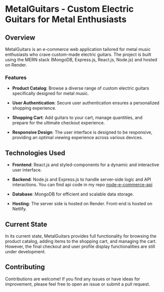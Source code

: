 # MetalGuitars - Custom Electric Guitars for Metal Enthusiasts

## Overview

MetalGuitars is an e-commerce web application tailored for metal music enthusiasts who crave custom-made electric guitars. The project is built using the MERN stack (MongoDB, Express.js, React.js, Node.js) and hosted on Render.

### Features

- **Product Catalog**: Browse a diverse range of custom electric guitars specifically designed for metal music.
- **User Authentication**: Secure user authentication ensures a personalized shopping experience.

- **Shopping Cart**: Add guitars to your cart, manage quantities, and prepare for the ultimate checkout experience.

- **Responsive Design**: The user interface is designed to be responsive, providing an optimal viewing experience across various devices.

## Technologies Used

- **Frontend**: React.js and styled-components for a dynamic and interactive user interface.

- **Backend**: Node.js and Express.js to handle server-side logic and API interactions. You can find api code in my repo [node-e-commerce-api](https://github.com/Freemasoid/node-e-commerce-api)

- **Database**: MongoDB for efficient and scalable data storage.

- **Hosting**: The server side is hosted on Render. Front-end is hosted on Netlify.

## Current State

In its current state, MetalGuitars provides full functionality for browsing the product catalog, adding items to the shopping cart, and managing the cart. However, the final checkout and user profile display functionalities are still under development.

## Contributing

Contributions are welcome! If you find any issues or have ideas for improvement, please feel free to open an issue or submit a pull request.
